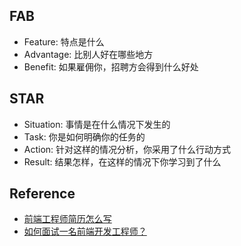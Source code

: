 ## FAB
- Feature: 特点是什么
- Advantage: 比别人好在哪些地方
- Benefit: 如果雇佣你，招聘方会得到什么好处

## STAR
- Situation: 事情是在什么情况下发生的
- Task: 你是如何明确你的任务的
- Action: 针对这样的情况分析，你采用了什么行动方式
- Result: 结果怎样，在这样的情况下你学习到了什么


## Reference
- [前端工程师简历怎么写](http://tgideas.qq.com/webplat/info/news_version3/804/7104/7106/m5723/201506/351670.shtml)
- [如何面试一名前端开发工程师？](http://www.html-js.com/article/Large-search-front-team-column%202961)
